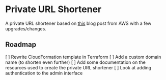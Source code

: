 # Private URL Shortener

A private URL shortener based on [this](https://aws.amazon.com/blogs/compute/build-a-serverless-private-url-shortener/) blog post from AWS with a few upgrades/changes.

## Roadmap
[ ] Rewrite CloudFormation template in Terraform
[ ] Add a custom domain name (to shorten even further)
[ ] Add some documentation on the resources used to create the private URL shortener
[ ] Look at adding authentication to the admin interface
